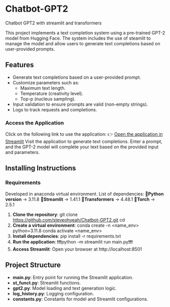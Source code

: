 # Chatbot-GPT2
Chatbot GPT2 with streamlit and transformers

This project implements a text completion system using a pre-trained GPT-2 model from Hugging Face. The system includes the use of steamlit to manage the model and allow users to generate text completions based on user-provided prompts.

## **Features**

- Generate text completions based on a user-provided prompt.
- Customize parameters such as:
  - Maximum text length.
  - Temperature (creativity level).
  - Top-p (nucleus sampling).
- Input validation to ensure prompts are valid (non-empty strings).
- Logs to track requests and completions.

### **Access the Application**

Click on the following link to use the application:
👉 [Open the application in Streamlit](https://chatbot-gpt2-test.streamlit.app/)
Visit the application to generate text completions. Enter a prompt, and the GPT-2 model will complete your text based on the provided input and parameters.


## **Installing Instructions**

### **Requirements**
Developed in anaconda virtual environment. List of dependencies:
🔲**Python version** -> 3.11.8
🔲**Streamlit** -> 1.41.1
🔲**Transformers** -> 4.48.1
🔲**Torch** -> 2.5.1

1. **Clone the repository**:
   git clone https://github.com/steveohyeah/Chatbot-GPT2.git
   cd <repository-name>
2. **Create a virtual environment**:
   conda create -n <name_env> python=3.11.8
   conda activate <name_env>
3. **Install dependencies**:
   pip install -r requirements.txt
4. **Run the application**:
   ❗❗❗python -m streamlit run main.py❗❗❗
5. **Access Streamlit**:
   Open your browser at http://localhost:8501

## **Project Structure**
- **main.py**: Entry point for running the Streamlit application.
- **st_funct.py**: Streamlit functions.
- **gpt2.py**: Model loading and text generation logic.
- **log_history.py**: Logging configuration.
- **constants.py**: Constants for model and Streamlit configurations.
